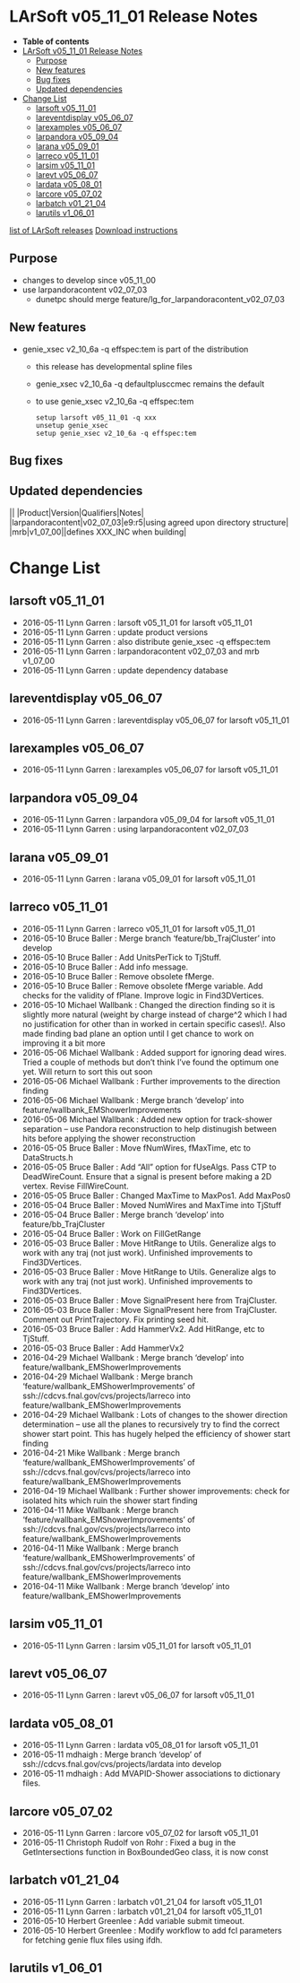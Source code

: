 LArSoft v05\_11\_01 Release Notes
======================================================================

-   **Table of contents**
-   [LArSoft v05\_11\_01 Release Notes](#LArSoft-v05_11_01-Release-Notes)
    -   [Purpose](#Purpose)
    -   [New features](#New-features)
    -   [Bug fixes](#Bug-fixes)
    -   [Updated dependencies](#Updated-dependencies)
-   [Change List](#Change-List)
    -   [larsoft v05\_11\_01](#larsoft-v05_11_01)
    -   [lareventdisplay v05\_06\_07](#lareventdisplay-v05_06_07)
    -   [larexamples v05\_06\_07](#larexamples-v05_06_07)
    -   [larpandora v05\_09\_04](#larpandora-v05_09_04)
    -   [larana v05\_09\_01](#larana-v05_09_01)
    -   [larreco v05\_11\_01](#larreco-v05_11_01)
    -   [larsim v05\_11\_01](#larsim-v05_11_01)
    -   [larevt v05\_06\_07](#larevt-v05_06_07)
    -   [lardata v05\_08\_01](#lardata-v05_08_01)
    -   [larcore v05\_07\_02](#larcore-v05_07_02)
    -   [larbatch v01\_21\_04](#larbatch-v01_21_04)
    -   [larutils v1\_06\_01](#larutils-v1_06_01)

[list of LArSoft releases](LArSoft_release_list)
[Download instructions](http://scisoft.fnal.gov/scisoft/bundles/larsoft/v05_11_01/larsoft-v05_11_01.html)

Purpose
--------------------

-   changes to develop since v05\_11\_00
-   use larpandoracontent v02\_07\_03
    -   dunetpc should merge feature/lg\_for\_larpandoracontent\_v02\_07\_03

New features
------------------------------

-   genie\_xsec v2\_10\_6a -q effspec:tem is part of the distribution
    -   this release has developmental spline files
    -   genie\_xsec v2\_10\_6a -q defaultplusccmec remains the default
    -   to use genie\_xsec v2\_10\_6a -q effspec:tem

            setup larsoft v05_11_01 -q xxx
            unsetup genie_xsec
            setup genie_xsec v2_10_6a -q effspec:tem

Bug fixes
------------------------

Updated dependencies
----------------------------------------------

||
|Product|Version|Qualifiers|Notes|
|larpandoracontent|v02\_07\_03|e9:r5|using agreed upon directory structure|
|mrb|v1\_07\_00||defines XXX\_INC when building|

Change List
============================

larsoft v05\_11\_01
------------------------------------------

-   2016-05-11 Lynn Garren : larsoft v05\_11\_01 for larsoft v05\_11\_01
-   2016-05-11 Lynn Garren : update product versions
-   2016-05-11 Lynn Garren : also distribute genie\_xsec -q effspec:tem
-   2016-05-11 Lynn Garren : larpandoracontent v02\_07\_03 and mrb v1\_07\_00
-   2016-05-11 Lynn Garren : update dependency database

lareventdisplay v05\_06\_07
----------------------------------------------------------

-   2016-05-11 Lynn Garren : lareventdisplay v05\_06\_07 for larsoft v05\_11\_01

larexamples v05\_06\_07
--------------------------------------------------

-   2016-05-11 Lynn Garren : larexamples v05\_06\_07 for larsoft v05\_11\_01

larpandora v05\_09\_04
------------------------------------------------

-   2016-05-11 Lynn Garren : larpandora v05\_09\_04 for larsoft v05\_11\_01
-   2016-05-11 Lynn Garren : using larpandoracontent v02\_07\_03

larana v05\_09\_01
----------------------------------------

-   2016-05-11 Lynn Garren : larana v05\_09\_01 for larsoft v05\_11\_01

larreco v05\_11\_01
------------------------------------------

-   2016-05-11 Lynn Garren : larreco v05\_11\_01 for larsoft v05\_11\_01
-   2016-05-10 Bruce Baller : Merge branch ‘feature/bb\_TrajCluster’ into develop
-   2016-05-10 Bruce Baller : Add UnitsPerTick to TjStuff.
-   2016-05-10 Bruce Baller : Add info message.
-   2016-05-10 Bruce Baller : Remove obsolete fMerge.
-   2016-05-10 Bruce Baller : Remove obsolete fMerge variable. Add checks for the validity of fPlane. Improve logic in Find3DVertices.
-   2016-05-10 Michael Wallbank : Changed the direction finding so it is slightly more natural (weight by charge instead of charge\^2 which I had no justification for other than in worked in certain specific cases\\!. Also made finding bad plane an option until I get chance to work on improving it a bit more
-   2016-05-06 Michael Wallbank : Added support for ignoring dead wires. Tried a couple of methods but don’t think I’ve found the optimum one yet. Will return to sort this out soon
-   2016-05-06 Michael Wallbank : Further improvements to the direction finding
-   2016-05-06 Michael Wallbank : Merge branch ‘develop’ into feature/wallbank\_EMShowerImprovements
-   2016-05-06 Michael Wallbank : Added new option for track-shower separation – use Pandora reconstruction to help distinugish between hits before applying the shower reconstruction
-   2016-05-05 Bruce Baller : Move fNumWires, fMaxTime, etc to DataStructs.h
-   2016-05-05 Bruce Baller : Add “All” option for fUseAlgs. Pass CTP to DeadWireCount. Ensure that a signal is present before making a 2D vertex. Revise FillWireCount.
-   2016-05-05 Bruce Baller : Changed MaxTime to MaxPos1. Add MaxPos0
-   2016-05-04 Bruce Baller : Moved NumWires and MaxTime into TjStuff
-   2016-05-04 Bruce Baller : Merge branch ‘develop’ into feature/bb\_TrajCluster
-   2016-05-04 Bruce Baller : Work on FillGetRange
-   2016-05-03 Bruce Baller : Move HitRange to Utils. Generalize algs to work with any traj (not just work). Unfinished improvements to Find3DVertices.
-   2016-05-03 Bruce Baller : Move HitRange to Utils. Generalize algs to work with any traj (not just work). Unfinished improvements to Find3DVertices.
-   2016-05-03 Bruce Baller : Move SignalPresent here from TrajCluster.
-   2016-05-03 Bruce Baller : Move SignalPresent here from TrajCluster. Comment out PrintTrajectory. Fix printing seed hit.
-   2016-05-03 Bruce Baller : Add HammerVx2. Add HitRange, etc to TjStuff.
-   2016-05-03 Bruce Baller : Add HammerVx2
-   2016-04-29 Michael Wallbank : Merge branch ‘develop’ into feature/wallbank\_EMShowerImprovements
-   2016-04-29 Michael Wallbank : Merge branch ‘feature/wallbank\_EMShowerImprovements’ of ssh://cdcvs.fnal.gov/cvs/projects/larreco into feature/wallbank\_EMShowerImprovements
-   2016-04-29 Michael Wallbank : Lots of changes to the shower direction determination – use all the planes to recursively try to find the correct shower start point. This has hugely helped the efficiency of shower start finding
-   2016-04-21 Mike Wallbank : Merge branch ‘feature/wallbank\_EMShowerImprovements’ of ssh://cdcvs.fnal.gov/cvs/projects/larreco into feature/wallbank\_EMShowerImprovements
-   2016-04-19 Michael Wallbank : Further shower improvements: check for isolated hits which ruin the shower start finding
-   2016-04-11 Mike Wallbank : Merge branch ‘feature/wallbank\_EMShowerImprovements’ of ssh://cdcvs.fnal.gov/cvs/projects/larreco into feature/wallbank\_EMShowerImprovements
-   2016-04-11 Mike Wallbank : Merge branch ‘feature/wallbank\_EMShowerImprovements’ of ssh://cdcvs.fnal.gov/cvs/projects/larreco into feature/wallbank\_EMShowerImprovements
-   2016-04-11 Mike Wallbank : Merge branch ‘develop’ into feature/wallbank\_EMShowerImprovements

larsim v05\_11\_01
----------------------------------------

-   2016-05-11 Lynn Garren : larsim v05\_11\_01 for larsoft v05\_11\_01

larevt v05\_06\_07
----------------------------------------

-   2016-05-11 Lynn Garren : larevt v05\_06\_07 for larsoft v05\_11\_01

lardata v05\_08\_01
------------------------------------------

-   2016-05-11 Lynn Garren : lardata v05\_08\_01 for larsoft v05\_11\_01
-   2016-05-11 mdhaigh : Merge branch ‘develop’ of ssh://cdcvs.fnal.gov/cvs/projects/lardata into develop
-   2016-05-11 mdhaigh : Add MVAPID-Shower associations to dictionary files.

larcore v05\_07\_02
------------------------------------------

-   2016-05-11 Lynn Garren : larcore v05\_07\_02 for larsoft v05\_11\_01
-   2016-05-11 Christoph Rudolf von Rohr : Fixed a bug in the GetIntersections function in BoxBoundedGeo class, it is now const

larbatch v01\_21\_04
--------------------------------------------

-   2016-05-11 Lynn Garren : larbatch v01\_21\_04 for larsoft v05\_11\_01
-   2016-05-11 Lynn Garren : larbatch v01\_21\_04 for larsoft v05\_11\_01
-   2016-05-10 Herbert Greenlee : Add variable submit timeout.
-   2016-05-10 Herbert Greenlee : Modify workflow to add fcl parameters for fetching genie flux files using ifdh.

larutils v1\_06\_01
------------------------------------------
